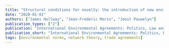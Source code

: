 ```yaml
---
title: "Structural conditions for novelty: the introduction of new environmental clauses to the trade regime complex"
date: "2020-01-01"
authors: ["James Hollway", "Jean-Frederic Morin", "Joost Pauwelyn"]
publication_types: ["2"]
publication: "International Environmental Agreements: Politics, Law and Economics, (20), 1, _pp. 61--83_"
publication_short: "International Environmental Agreements: Politics, Law and Economics, (20), 1, _pp. 61--83_"
tags: [environmental norms, network theory, trade agreements]
---
```

